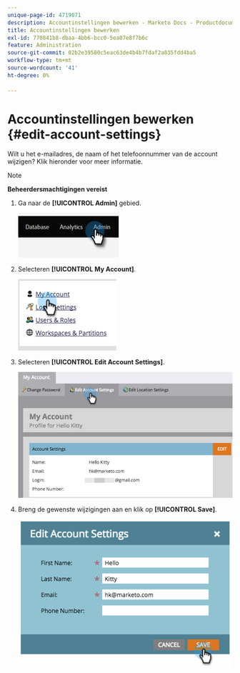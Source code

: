 ```yaml
---
unique-page-id: 4719071
description: Accountinstellingen bewerken - Marketo Docs - Productdocumentatie
title: Accountinstellingen bewerken
exl-id: 770841b8-dbaa-4bb6-bcc0-5ea07e8f7b6c
feature: Administration
source-git-commit: 02b2e39580c5eac63de4b4b7fdaf2a835fdd4ba5
workflow-type: tm+mt
source-wordcount: '41'
ht-degree: 0%

---
```


# Accountinstellingen bewerken {#edit-account-settings}

Wilt u het e-mailadres, de naam of het telefoonnummer van de account wijzigen? Klik hieronder voor meer informatie.

>[!NOTE]
>
>**Beheerdersmachtigingen vereist**

1. Ga naar de **[!UICONTROL Admin]** gebied.

   ![](assets/edit-account-settings-1.png)

1. Selecteren **[!UICONTROL My Account]**.

   ![](assets/edit-account-settings-2.png)

1. Selecteren **[!UICONTROL Edit Account Settings]**.

   ![](assets/edit-account-settings-3.png)

1. Breng de gewenste wijzigingen aan en klik op **[!UICONTROL Save]**.

   ![](assets/edit-account-settings-4.png)
